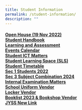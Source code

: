 ```yaml
---
title: Student Information
permalink: /student-information/
description: ""
---
```

<h4><u><a href="/student-information/open-house-19-nov-2022" target="">Open House (19 Nov 2022)</a><br><a href="/student-information/student-handbook" target="">Student Handbook</a><br><a href="/student-information/learning-and-assessment" target="">Learning and Assessment</a><br><a href="/student-information/events-calendar" target="">Events Calendar</a><br><a href="/student-information/student-ict-matters" target="">Student ICT Matters</a><br><a href="/student-information/student-learning-space-sls" target="">Student Learning Space (SLS)</a><br><a href="/student-information/student-timetable" target="">Student Timetable</a><br><a href="/student-information/sec-1-students-2022" target="">Sec 1 Students 202</a>2<br><a href="/student-information/sec-3-subject-combination-2024" target="">Sec 3 Subject Combination 2024</a><br><a href="/student-information/internal-examination-matters" target="">Internal Examination Matters</a><br><a href="/student-information/uniform-vendor" target="">School Uniform Vendor</a><br><a href="/student-information/locker-vendor" target="">Locker Vendor</a><br><a href="/student-information/booklist-2023-n-bookshop-vendor" target="">Booklist 2023 &amp; Bookshop Vendor</a><br>JYSS New Link</u></h4>